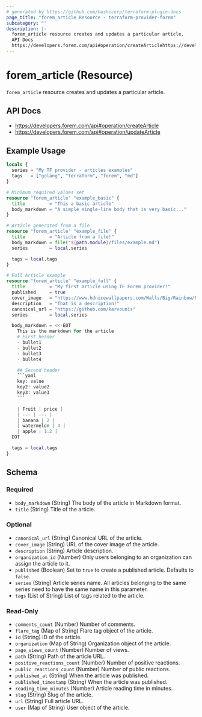 ```yaml
---
# generated by https://github.com/hashicorp/terraform-plugin-docs
page_title: "forem_article Resource - terraform-provider-forem"
subcategory: ""
description: |-
  forem_article resource creates and updates a particular article.
  API Docs
  https://developers.forem.com/api#operation/createArticlehttps://developers.forem.com/api#operation/updateArticle
---
```


# forem_article (Resource)

`forem_article` resource creates and updates a particular article.

## API Docs

- https://developers.forem.com/api#operation/createArticle
- https://developers.forem.com/api#operation/updateArticle

## Example Usage

```terraform
locals {
  series = "My TF provider - articles examples"
  tags   = ["golang", "terraform", "forem", "md"]
}

# Minimum required values set
resource "forem_article" "example_basic" {
  title         = "This a basic article"
  body_markdown = "A simple single-line body that is very basic..."
}

# Article generated from a file
resource "forem_article" "example_file" {
  title         = "Article from a file!"
  body_markdown = file("${path.module}/files/example.md")
  series        = local.series

  tags = local.tags
}

# Full Article example
resource "forem_article" "example_full" {
  title         = "My first article using TF Forem provider!"
  published     = true
  cover_image   = "https://www.hdnicewallpapers.com/Walls/Big/Rainbow/Rainbow_on_Mountain_HD_Image.jpg"
  description   = "That is a description!"
  canonical_url = "https://github.com/karvounis"
  series        = local.series

  body_markdown = <<-EOT
    This is the markdown for the article
    # First header
    - bullet1
    - bullet2
    - bullet3
    - bullet4

    ## Second header
    ```yaml
    key: value
    key2: value2
    key3: value3
    ```

    | Fruit | price |
    | --- | --- |
    | banana | 2 |
    | watermelon | 4 |
    | apple | 1.2 |
  EOT

  tags = local.tags
}
```

<!-- schema generated by tfplugindocs -->
## Schema

### Required

- `body_markdown` (String) The body of the article in Markdown format.
- `title` (String) Title of the article.

### Optional

- `canonical_url` (String) Canonical URL of the article.
- `cover_image` (String) URL of the cover image of the article.
- `description` (String) Article description.
- `organization_id` (Number) Only users belonging to an organization can assign the article to it.
- `published` (Boolean) Set to `true` to create a published article. Defaults to `false`.
- `series` (String) Article series name. All articles belonging to the same series need to have the same name in this parameter.
- `tags` (List of String) List of tags related to the article.

### Read-Only

- `comments_count` (Number) Number of comments.
- `flare_tag` (Map of String) Flare tag object of the article.
- `id` (String) ID of the article.
- `organization` (Map of String) Organization object of the article.
- `page_views_count` (Number) Number of views.
- `path` (String) Path of the article URL.
- `positive_reactions_count` (Number) Number of positive reactions.
- `public_reactions_count` (Number) Number of public reactions.
- `published_at` (String) When the article was published.
- `published_timestamp` (String) When the article was published.
- `reading_time_minutes` (Number) Article reading time in minutes.
- `slug` (String) Slug of the article.
- `url` (String) Full article URL.
- `user` (Map of String) User object of the article.


